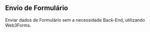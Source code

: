## Envio de Formulário

Enviar dados de Formulário sem a necessidade Back-End, utilizando Web3Forms.